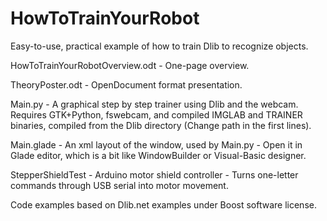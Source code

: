 # HowToTrainYourRobot
Easy-to-use, practical example of how to train Dlib to recognize objects.

HowToTrainYourRobotOverview.odt - One-page overview.

TheoryPoster.odt - OpenDocument format presentation.

Main.py - A graphical step by step trainer using Dlib and the webcam. Requires GTK+Python, fswebcam, and compiled IMGLAB and TRAINER binaries, compiled from the Dlib directory (Change path in the first lines).

Main.glade - An xml layout of the window, used by Main.py - Open it in Glade editor, which is a bit like WindowBuilder or Visual-Basic designer.

StepperShieldTest - Arduino motor shield controller - Turns one-letter commands through USB serial into motor movement.

Code examples based on Dlib.net examples under Boost software license.

